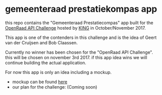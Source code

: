 # gemeenteraad prestatiekompas app

this repo contains the "Gemeenteraad Prestatiecompas" app built for the [OpenRaad API Challenge](https://www.da2020.nl/nieuws/app-challenge-open-raadsinformatie-doe-mee-en-maak-kans-op-eu20000-ontwikkelbudget) hosted by [KING](https://kinggemeenten.nl/) in October/November 2017.

This app is one of the contenders in this challenge and is the idea of Geert van der Cruijsen and Bob Claassen.

Currently no winner has been chosen for the "OpenRaad API Challenge". this will be chosen on november 3rd 2017. if this app idea wins we will continue building the actual application.

For now this app is only an idea including a mockup.
* mockup can be found [here](https://github.com/Geertvdc/gemeenteraad-prestatiekompas-app/raw/master/mockup/mockup.pdf)
* our plan for the challenge: (Coming soon)
